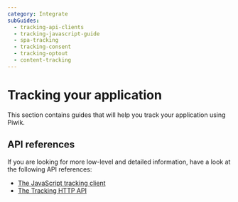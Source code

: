 ```yaml
---
category: Integrate
subGuides:
  - tracking-api-clients
  - tracking-javascript-guide
  - spa-tracking
  - tracking-consent
  - tracking-optout
  - content-tracking
---
```

# Tracking your application

This section contains guides that will help you track your application using Piwik.

## API references

If you are looking for more low-level and detailed information, have a look at the following API references:

- [The JavaScript tracking client](/api-reference/tracking-javascript)
- [The Tracking HTTP API](/api-reference/tracking-api)
